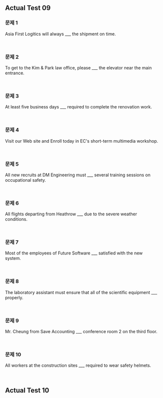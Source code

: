 ## Actual Test 09
### 문제 1

Asia First Logitics will always ___ the shipment on time.

<br>

### 문제 2

To get to the Kim & Park law office, please ___ the elevator near the main entrance.

<br>

### 문제 3

At least five business days ___ required to complete the renovation work.

<br>

### 문제 4

Visit our Web site and Enroll today in EC's short-term multimedia workshop.

<br>

### 문제 5

All new recruits at DM Engineering must ___ several training sessions on occupational safety.

<br>

### 문제 6

All flights departing from Heathrow ___ due to the severe weather conditions.

<br>

### 문제 7

Most of the employees of Future Software ___ satisfied with the new system.

<br>

### 문제 8

The laboratory assistant must ensure that all of the scientific equipment ___ properly.

<br>

### 문제 9

Mr. Cheung from Save Accounting ___ conference room 2 on the third floor.

<br>

### 문제 10

All workers at the construction sites ___ required to wear safety helmets.

<br>

## Actual Test 10
